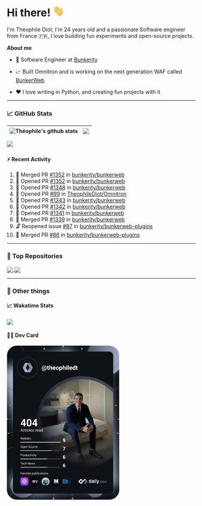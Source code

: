 # Hi there! <img src="./wave.gif" width="30px" height="30px" />

I'm Théophile Diot, I'm 24 years old and a passionate Software engineer from France 🇫🇷, I love building fun experiments and open-source projects.

**About me**

- 💼 Software Engineer at [Bunkerity](https://www.bunkerity.com/)

- 📈 Built Omnitron and is working on the next generation WAF called [BunkerWeb](https://www.bunkerweb.io)

- ❤️ I love writing in Python, and creating fun projects with it

---

### 📈 GitHub Stats

| <img align="center" src="https://github-readme-stats.vercel.app/api?username=TheophileDiot&show_icons=true&include_all_commits=true&theme=algolia&hide_border=true&rank_icon=github" alt="Théophile's github stats" /> | <img align="center" src="https://github-readme-stats.vercel.app/api/top-langs/?username=TheophileDiot&layout=compact&theme=algolia&hide_border=true" /> |
| ---------------------------------------------------------------------------------------------------------------------------------------------------------------------------------------------------------------------- | ------------------------------------------------------------------------------------------------------------------------------------------------------- |

![](https://github-readme-activity-graph.vercel.app/graph?username=TheophileDiot&theme=tokyo-night)

#### :zap: Recent Activity

<!--START_SECTION:activity-->
1. 🎉 Merged PR [#1352](https://github.com/bunkerity/bunkerweb/pull/1352) in [bunkerity/bunkerweb](https://github.com/bunkerity/bunkerweb)
2. 💪 Opened PR [#1352](https://github.com/bunkerity/bunkerweb/pull/1352) in [bunkerity/bunkerweb](https://github.com/bunkerity/bunkerweb)
3. 💪 Opened PR [#1348](https://github.com/bunkerity/bunkerweb/pull/1348) in [bunkerity/bunkerweb](https://github.com/bunkerity/bunkerweb)
4. 💪 Opened PR [#99](https://github.com/TheophileDiot/Omnitron/pull/99) in [TheophileDiot/Omnitron](https://github.com/TheophileDiot/Omnitron)
5. 💪 Opened PR [#1343](https://github.com/bunkerity/bunkerweb/pull/1343) in [bunkerity/bunkerweb](https://github.com/bunkerity/bunkerweb)
6. 💪 Opened PR [#1342](https://github.com/bunkerity/bunkerweb/pull/1342) in [bunkerity/bunkerweb](https://github.com/bunkerity/bunkerweb)
7. 💪 Opened PR [#1341](https://github.com/bunkerity/bunkerweb/pull/1341) in [bunkerity/bunkerweb](https://github.com/bunkerity/bunkerweb)
8. 🎉 Merged PR [#1339](https://github.com/bunkerity/bunkerweb/pull/1339) in [bunkerity/bunkerweb](https://github.com/bunkerity/bunkerweb)
9. 🔓 Reopened issue [#87](https://github.com/bunkerity/bunkerweb-plugins/issues/87) in [bunkerity/bunkerweb-plugins](https://github.com/bunkerity/bunkerweb-plugins)
10. 🎉 Merged PR [#86](https://github.com/bunkerity/bunkerweb-plugins/pull/86) in [bunkerity/bunkerweb-plugins](https://github.com/bunkerity/bunkerweb-plugins)
<!--END_SECTION:activity-->

---

### 🔧 Top Repositories

<a href="https://github.com/bunkerity/bunkerweb">
  <img align="center" src="https://github-readme-stats.vercel.app/api/pin/?username=Bunkerity&repo=bunkerweb&theme=algolia" />
</a>
<a href="https://github.com/TheophileDiot/Omnitron">
  <img align="center" src="https://github-readme-stats.vercel.app/api/pin/?username=TheophileDiot&repo=Omnitron&theme=algolia" />
</a>

---

### 🎉 Other things

#### 📈 Wakatime Stats

<a href="https://wakatime.com/@theophile_bunkerity">
  <img align="center" src="https://github-readme-stats.vercel.app/api/wakatime?username=3aa5ce41-c253-43d9-8441-a721e446a45f&layout=compact&theme=algolia" />
</a>

#### 👨‍💻 Dev Card

<a href="https://app.daily.dev/TheophileDt">
  <img src="./devcard.svg" width="300" alt="Théophile Diot's Dev Card"/>
</a>
